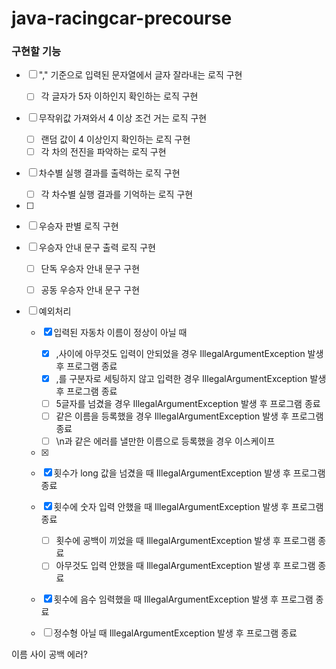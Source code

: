 # java-racingcar-precourse

### 구현할 기능

- [ ] "," 기준으로 입력된 문자열에서 글자 잘라내는 로직 구현
    - [ ] 각 글자가 5자 이하인지 확인하는 로직 구현
- [ ] 무작위값 가져와서 4 이상 조건 거는 로직 구현
    - [ ] 랜덤 값이 4 이상인지 확인하는 로직 구현
    - [ ] 각 차의 전진을 파악하는 로직 구현
- [ ] 차수별 실행 결과를 출력하는 로직 구현
    - [ ] 각 차수별 실행 결과를 기억하는 로직 구현
- [ ] 
- [ ] 우승자 판별 로직 구현
- [ ] 우승자 안내 문구 출력 로직 구현
    - [ ] 단독 우승자 안내 문구 구현
    - [ ] 공동 우승자 안내 문구 구현


- [ ] 예외처리

    - [x] 입력된 자동차 이름이 정상이 아닐 때
        - [x] ,사이에 아무것도 입력이 안되었을 경우 IllegalArgumentException 발생 후 프로그램 종료
        - [x] ,를 구분자로 세팅하지 않고 입력한 경우 IllegalArgumentException 발생 후 프로그램 종료
        - [ ] 5글자를 넘겼을 경우 IllegalArgumentException 발생 후 프로그램 종료
        - [ ] 같은 이름을 등록했을 경우 IllegalArgumentException 발생 후 프로그램 종료
        - [ ] \n과 같은 에러를 낼만한 이름으로 등록했을 경우 이스케이프 

    - [x] 

    - [x] 횟수가 long 값을 넘겼을 때 IllegalArgumentException 발생 후 프로그램 종료

    - [x] 횟수에 숫자 입력 안했을 때 IllegalArgumentException 발생 후 프로그램 종료
        - [ ] 횟수에 공백이 끼었을 때 IllegalArgumentException 발생 후 프로그램 종료
        - [ ] 아무것도 입력 안했을 때 IllegalArgumentException 발생 후 프로그램 종료

    - [x] 횟수에 음수 임력했을 때 IllegalArgumentException 발생 후 프로그램 종료 
  
    - [ ] 정수형 아닐 때 IllegalArgumentException 발생 후 프로그램 종료 



이름 사이 공백 에러?